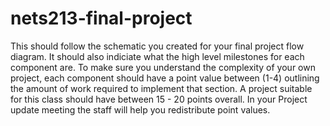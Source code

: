 # nets213-final-project

This should follow the schematic you created for your final project flow diagram. It should also indiciate what the high level milestones for each component are. To make sure you understand the complexity of your own project, each component should have a point value between (1-4) outlining the amount of work required to implement that section. A project suitable for this class should have between 15 - 20 points overall. In your Project update meeting the staff will help you redistribute point values.
